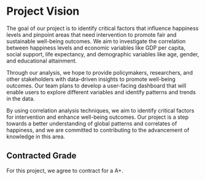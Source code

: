 # Project Vision

The goal of our project is to identify critical factors that influence happiness levels and pinpoint areas that need intervention to promote fair and sustainable well-being outcomes. We aim to investigate the correlation between happiness levels and economic variables like GDP per capita, social support, life expectancy, and demographic variables like age, gender, and educational attainment.

Through our analysis, we hope to provide policymakers, researchers, and other stakeholders with data-driven insights to promote well-being outcomes. Our team plans to develop a user-facing dashboard that will enable users to explore different variables and identify patterns and trends in the data.

By using correlation analysis techniques, we aim to identify critical factors for intervention and enhance well-being outcomes. Our project is a step towards a better understanding of global patterns and correlates of happiness, and we are committed to contributing to the advancement of knowledge in this area.

## Contracted Grade

For this project, we agree to contract for a A+.
